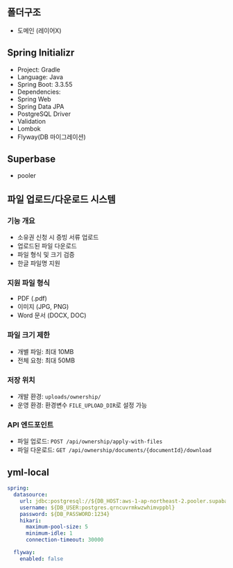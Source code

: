 ## 폴더구조

- 도메인 (레이어X)

## Spring Initializr

- Project: Gradle
- Language: Java
- Spring Boot: 3.3.55
- Dependencies:
- Spring Web
- Spring Data JPA
- PostgreSQL Driver
- Validation
- Lombok
- Flyway(DB 마이그레이션)

## Superbase

- pooler

## 파일 업로드/다운로드 시스템

### 기능 개요

- 소유권 신청 시 증빙 서류 업로드
- 업로드된 파일 다운로드
- 파일 형식 및 크기 검증
- 한글 파일명 지원

### 지원 파일 형식

- PDF (.pdf)
- 이미지 (JPG, PNG)
- Word 문서 (DOCX, DOC)

### 파일 크기 제한

- 개별 파일: 최대 10MB
- 전체 요청: 최대 50MB

### 저장 위치

- 개발 환경: `uploads/ownership/`
- 운영 환경: 환경변수 `FILE_UPLOAD_DIR`로 설정 가능

### API 엔드포인트

- 파일 업로드: `POST /api/ownership/apply-with-files`
- 파일 다운로드: `GET /api/ownership/documents/{documentId}/download`

## yml-local

```yaml
spring:
  datasource:
    url: jdbc:postgresql://${DB_HOST:aws-1-ap-northeast-2.pooler.supabase.com}:${DB_PORT:6543}/${DB_NAME:postgres}?sslmode=require&prepareThreshold=0
    username: ${DB_USER:postgres.qrncuvrmkwzwhimvppbl}
    password: ${DB_PASSWORD:1234}
    hikari:
      maximum-pool-size: 5
      minimum-idle: 1
      connection-timeout: 30000

  flyway:
    enabled: false
```
